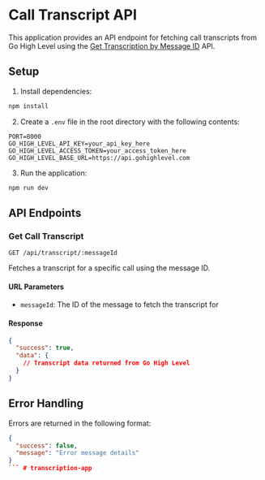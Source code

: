 # Call Transcript API

This application provides an API endpoint for fetching call transcripts from Go High Level using the [Get Transcription by Message ID](https://highlevel.stoplight.io/docs/integrations/9f8e2c1696a55-get-transcription-by-message-id) API.

## Setup

1. Install dependencies:
```bash
npm install
```

2. Create a `.env` file in the root directory with the following contents:
```
PORT=8000
GO_HIGH_LEVEL_API_KEY=your_api_key_here
GO_HIGH_LEVEL_ACCESS_TOKEN=your_access_token_here
GO_HIGH_LEVEL_BASE_URL=https://api.gohighlevel.com
```

3. Run the application:
```bash
npm run dev
```

## API Endpoints

### Get Call Transcript

```
GET /api/transcript/:messageId
```

Fetches a transcript for a specific call using the message ID.

#### URL Parameters

- `messageId`: The ID of the message to fetch the transcript for

#### Response

```json
{
  "success": true,
  "data": {
    // Transcript data returned from Go High Level
  }
}
```

## Error Handling

Errors are returned in the following format:

```json
{
  "success": false,
  "message": "Error message details"
}
``` #   t r a n s c r i p t i o n - a p p  
 